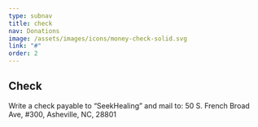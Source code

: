 ```yaml
---
type: subnav
title: check
nav: Donations
image: /assets/images/icons/money-check-solid.svg
link: "#"
order: 2
---
```


## Check

Write a check payable to “SeekHealing” and mail to: 50 S. French Broad Ave, #300, Asheville, NC, 28801
